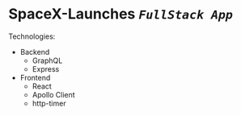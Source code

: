 # SpaceX-Launches *`FullStack App`*
Technologies:
  - Backend
    - GraphQL
    - Express
  - Frontend
    - React
    - Apollo Client
    - http-timer
